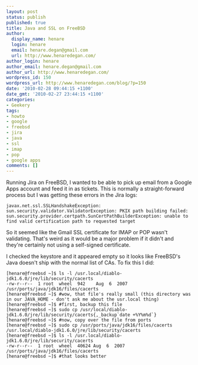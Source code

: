 ```yaml
---
layout: post
status: publish
published: true
title: Java and SSL on FreeBSD
author:
  display_name: henare
  login: henare
  email: henare.degan@gmail.com
  url: http://www.henaredegan.com/
author_login: henare
author_email: henare.degan@gmail.com
author_url: http://www.henaredegan.com/
wordpress_id: 150
wordpress_url: http://www.henaredegan.com/blog/?p=150
date: '2010-02-28 09:44:15 +1100'
date_gmt: '2010-02-27 23:44:15 +1100'
categories:
- Geekery
tags:
- howto
- google
- freebsd
- jira
- java
- ssl
- imap
- pop
- google apps
comments: []
---
```

Running Jira on FreeBSD, I wanted to be able to pick up email from a Google Apps account and feed it in as tickets. This is normally a straight-forward process but I was getting these errors in the Jira logs:


    javax.net.ssl.SSLHandshakeException: sun.security.validator.ValidatorException: PKIX path building failed: sun.security.provider.certpath.SunCertPathBuilderException: unable to find valid certification path to requested target

So it seemed like the Gmail SSL certificate for IMAP or POP wasn't validating. That's weird as it would be a major problem if it didn't and they're certainly not using a self-signed certificate.

I checked the keystore and it appeared empty so it looks like FreeBSD's Java doesn't ship with the normal list of CAs. To fix this I did:

```
[henare@freebsd ~]$ ls -l /usr.local/diablo-jdk1.6.0/jre/lib/security/cacerts
-rw-r--r--  1 root  wheel  942    Aug  6  2007 /usr/ports/java/jdk16/files/cacerts
[henare@freebsd ~]$ #wow, that file's really small (this directory was in our JAVA_HOME - don't ask me about the usr.local thing)
[henare@freebsd ~]$ #first, backup this file
[henare@freebsd ~]$ sudo cp /usr/local/diablo-jdk1.6.0/jre/lib/security/cacerts{,_backup`date +%Y%m%d`}
[henare@freebsd ~]$ #now, copy over the file from ports
[henare@freebsd ~]$ sudo cp /usr/ports/java/jdk16/files/cacerts /usr.local/diablo-jdk1.6.0/jre/lib/security/cacerts
[henare@freebsd ~]$ ls -l /usr.local/diablo-jdk1.6.0/jre/lib/security/cacerts
-rw-r--r--  1 root  wheel  40624 Aug  6  2007 /usr/ports/java/jdk16/files/cacerts
[henare@freebsd ~]$ #that looks better
```
